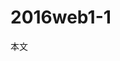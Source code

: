 # 2016web1-1

<html>
  <head>
    <title>タイトル</title>
  </head>
  
  <body>
    本文
  </body>
</html>
  
